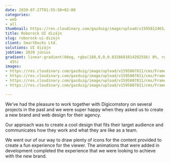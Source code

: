 ```yaml
---
date: 2020-07-27T01:55:50+02:00
categories:
- web
- all
thumbnail: https://res.cloudinary.com/gazduig/image/upload/v1595812465/cms/MBM_aegofs.png
title: Roborock UI dizájn
slug: roborock-ui-dizajn
client: SmartDucks Ltd.
solutions: UI dizájn
jobtime: 2020 június
gradient: linear-gradient(0deg, rgba(180,0,0,0.8326681014202556) 0%, rgba(53,149,130,0)
  45%)
images:
- https://res.cloudinary.com/gazduig/image/upload/v1595807811/cms/Frame_21_xlie4p.webp
- https://res.cloudinary.com/gazduig/image/upload/v1595807811/cms/Frame_24_zimrmz.webp
- https://res.cloudinary.com/gazduig/image/upload/v1595807811/cms/Frame_23_nnwab9.webp
- https://res.cloudinary.com/gazduig/image/upload/v1595807811/cms/Frame_22_eipybz.webp

---
```

We’ve had the pleasure to work together with Digicomstory on several projects in the past and we were super happy when they asked us to create a new brand and web design for their agency.

Our approach was to create a cool design that fits their target audience and communicates how they work and what they are like as a team.

We went our of our way to draw plenty of icons for the content provided to create a fun experience for the viewer. The animations that were added in development completed the experience that we were looking to achieve with the new brand.